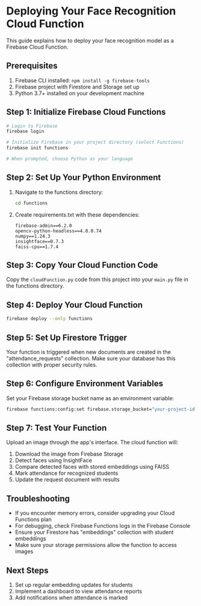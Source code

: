 
# Deploying Your Face Recognition Cloud Function

This guide explains how to deploy your face recognition model as a Firebase Cloud Function.

## Prerequisites

1. Firebase CLI installed: `npm install -g firebase-tools`
2. Firebase project with Firestore and Storage set up
3. Python 3.7+ installed on your development machine

## Step 1: Initialize Firebase Cloud Functions

```bash
# Login to Firebase
firebase login

# Initialize Firebase in your project directory (select Functions)
firebase init functions

# When prompted, choose Python as your language
```

## Step 2: Set Up Your Python Environment

1. Navigate to the functions directory:
   ```bash
   cd functions
   ```

2. Create requirements.txt with these dependencies:
   ```
   firebase-admin==6.2.0
   opencv-python-headless==4.8.0.74
   numpy==1.24.3
   insightface==0.7.3
   faiss-cpu==1.7.4
   ```

## Step 3: Copy Your Cloud Function Code

Copy the `cloudFunction.py` code from this project into your `main.py` file in the functions directory.

## Step 4: Deploy Your Cloud Function

```bash
firebase deploy --only functions
```

## Step 5: Set Up Firestore Trigger

Your function is triggered when new documents are created in the "attendance_requests" collection. Make sure your database has this collection with proper security rules.

## Step 6: Configure Environment Variables

Set your Firebase storage bucket name as an environment variable:

```bash
firebase functions:config:set firebase.storage_bucket="your-project-id.appspot.com"
```

## Step 7: Test Your Function

Upload an image through the app's interface. The cloud function will:
1. Download the image from Firebase Storage
2. Detect faces using InsightFace
3. Compare detected faces with stored embeddings using FAISS
4. Mark attendance for recognized students
5. Update the request document with results

## Troubleshooting

- If you encounter memory errors, consider upgrading your Cloud Functions plan
- For debugging, check Firebase Functions logs in the Firebase Console
- Ensure your Firestore has "embeddings" collection with student embeddings
- Make sure your storage permissions allow the function to access images

## Next Steps

1. Set up regular embedding updates for students
2. Implement a dashboard to view attendance reports
3. Add notifications when attendance is marked

